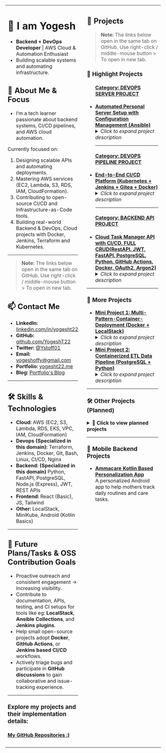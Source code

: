 <table width="100%">
<tr>
<td width="45%" valign="top">

<!-- LEFT COLUMN: ABOUT, INTRO, CONTACT -->

###

# 👋 I am Yogesh
  
* **Backend + DevOps Developer** | AWS Cloud & Automation Enthusiast
* Building scalable systems and automating infrastructure.


## 👋 About Me & Focus

- I’m a tech learner passionate about backend systems, CI/CD pipelines, and AWS cloud automation.

Currently focused on:

1. Designing scalable APIs and automating deployments.
2. Mastering AWS services (EC2, Lambda, S3, RDS, IAM, CloudFormation).
3. Contributing to open-source CI/CD and Infrastructure-as-Code tools.
4. Building real-world Backend & DevOps, Cloud projects with Docker, Jenkins, Terraform and Kubernetes.

---

> **Note:** The links below open in the same tab on GitHub. Use right-click / middle-mouse button > To open in new tab.

## 📫 Contact Me

* **LinkedIn:** [linkedin.com/in/yogesht22](https://linkedin.com/in/yogesht22)  
* **GitHub:** [github.com/YogeshT22](https://github.com/YogeshT22)  
* **Twitter:** [@Ystoff01](https://twitter.com/Ystoff01)  
* **Email:** [yogeshoffy@gmail.com](mailto:yogeshoffy@gmail.com)  
* **Portfolio:** [yogesht22.me](https://yogesht22.me)
* **Blog:** [Portfolio's Blog](https://yogesht22.me/blog)

---

## 🛠️ Skills & Technologies


*  **Cloud:**
   AWS (EC2, S3, Lambda, RDS, EKS, VPC, IAM, CloudFormation)
*  **Devops (Specialized in this domain):** 
	Terraform, Jenkins, Docker, Git, Bash, Linux, CI/CD, Nginx
*  **Backend: (Specialized in this domain)**
   Python, FastAPI, PostgreSQL, Node.js (Express), JWT, REST APIs
*  **Frontend:**
	React (Basic), JS, Tailwind
*  **Other:**
	LocalStack, MiniKube, Android (Kotlin Basics)
---


## 🔭 Future Plans/Tasks & OSS Contribution Goals

- Proactive outreach and consistent engagement -> Increasing visibility.
- Contribute to documentation, APIs, testing, and CI setups for tools like eg: **LocalStack**, **Ansible Collections**, and **Jenkins plugins**.
- Help small open-source projects adopt **Docker**, **GitHub Actions**, or **Jenkins based CI/CD** workflows.
- Actively triage bugs and participate in **GitHub discussions** to gain collaborative and issue-tracking experience.

---

### **Explore my projects and their implementation details:**</i> 
#### [My GitHub Repositories :) ](https://github.com/YogeshT22?tab=repositories)

###

</td>


<td width="55%" valign="top" style="padding-left: 20px;">


<!-- RIGHT COLUMN: SKILLS, PROJECTS -->

###

## 🚀 Projects

> **Note:** The links below open in the same tab on GitHub. Use right-click / middle-mouse button > To open in new tab.

### 🌟 Highlight Projects

<ul>
   <u><h4>Category: DEVOPS SERVER PROJECT</h4></u>
   <li><strong><a href="https://github.com/YogeshT22/project-1-ansible-server">Automated Personal Server Setup with Configuration Management (Ansible)</a></strong><br>
    <details>
      <summary><em>Click to expand project description</em></summary><br>
    Used Ansible for full personal server provisioning (IaC) idempotent, repeatable deployments.  
    This project demonstrates foundational skills in automation, idempotent server provisioning, and maintaining consistent system configurations, essential for scalable and repeatable deployments.
    </details>
  </li>

---

<u><h4>Category: DEVOPS PIPELINE PROJECT</h4></u>
<li><strong><a href="https://github.com/YogeshT22/end-to-end-ci-cd-jenkins-docker">End-to-End CI/CD Platform (Kubernetes + Jenkins + Gitea + Docker)</a></strong><br>
  <details>
    <summary><em>Click to expand project description</em></summary><br>
    Built a production-ready CI/CD pipeline integrating Jenkins, Kubernetes (K3s), Gitea, and Docker.
Automates build → test → deploy using webhooks and Helm. 
    <br><br>
    <strong>Tools & Tech:</strong> Terraform, K3s, Jenkins, Gitea, Docker, Prometheus, Grafana, Helm  
    <br><br>
    <strong>Focus:</strong> Infrastructure as Code (IaC), GitOps, DevSecOps, Observability, Kubernetes-native automation
  </details>
</li>

---

<u><h4>Category: BACKEND API PROJECT</h4></u>
<li><strong><a href="https://github.com/YogeshT22/cloud-task-manager-api">Cloud Task Manager API with CI/CD, FULL CRUD(RestAPI, JWT, FastAPI, PostgreSQL, Python, GitHub Actions, Docker, OAuth2, Argon2)</a></strong><br>
  <details>
    <summary><em>Click to expand project description</em></summary><br>
The project demonstrates a full backend development lifecycle, from local containerized development to a fully automated CI pipeline using GitHub Actions that builds and publishes a production-ready Docker image to Docker Hub.	
    <br><br>
    <strong>Tools & Tech:</strong> FastAPI, PostgreSQL, Github Actions, Docker, Docker compose, Python, Rest API, Argon2, JWT, OAuth2.   
    <br><br>
    <strong>Focus:</strong> Infrastructure as Code (IaC), GitOps, DevSecOps, Observability, Kubernetes-native automation
  </details>
</li>
</ul>

---

### 🧰 More Projects
<!--
<details>
<summary><strong>📦 Click to view DevOps, Backend projects</strong></summary><br>
-->

<ul>
<li><strong><a href="https://github.com/YogeshT22/Multi-Pattern-Container-Deployment">Mini Project 1: Multi-Pattern-Container-Deployment (Docker + LocalStack)</a></strong><br>
    <details>
      <summary><em>Click to expand project description</em></summary><br>
      This project demonstrates foundational DevOps principles by deploying an Nginx web server using three distinct, progressively complex patterns.  
      It uses Docker, Docker Compose, Python, and LocalStack.
    </details>
  </li>
  <li><strong><a href="https://github.com/YogeshT22/local-docker-data-pipeline">Mini Project 2: Containerized ETL Data Pipeline (PostgreSQL + Python)</a></strong><br>
    <details>
      <summary><em>Click to expand project description</em></summary><br>
      This project demonstrates a fundamental ETL (Extract, Transform, Load) data pipeline pattern using Python and a PostgreSQL database,  
      all running as isolated services orchestrated by Docker Compose.  
      The key focus is on managing a stateful service (the database) and ensuring data persistence across container lifecycles using Docker Volumes.
    </details>
  </li>

 
</ul>

</details>

---

### 🛠️ Other Projects (Planned)

<details>
<summary><strong>📌 Click to view planned projects</strong></summary><br>
<ul>
  <li><strong>QuickSort CLI:</strong> Automated File Organizer – Python, CLI Dev (argparse/click), File Ops, Automation.</li>
</ul>
</details>

---

### 📱 Mobile Backend Projects

<ul>
  <li><strong><a href="https://github.com/YogeshT22/Ammacare-Kotlin-Android-App">Ammacare Kotlin Based Personalization App</a></strong><br>
    A personalized Android app to help mothers track daily routines and care tasks.
  </li>
</ul>

</td>
</tr>
</table>
